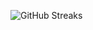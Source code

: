![GitHub Streaks](https://github-streaks-mqc9.onrender.com/streak/happilli/image?theme=midnight&cache_bust=1743280114&lang=ja)
